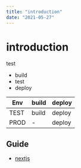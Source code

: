 ```yaml
---
title: "introduction"
date: "2021-05-27"
---
```


# introduction

test

- build
- test
- deploy

| Env  | build | deploy |
| ---- | ----- | ------ |
| TEST | build | deploy |
| PROD | -     | deploy |

## Guide

- [nextjs](https://nextjs.org/docs/getting-started)
